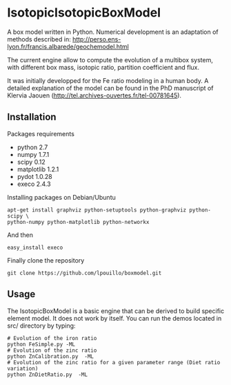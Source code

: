 IsotopicIsotopicBoxModel
========

A box model written in Python.
Numerical development is an adaptation of methods described in:
http://perso.ens-lyon.fr/francis.albarede/geochemodel.html

The current engine allow to compute the evolution of a multibox system,
with different box mass, isotopic ratio, partition coefficient and flux. 

It was initially developped for the Fe ratio modeling in a human body.
A detailed explanation of the model can be found in the PhD manuscript of
Klervia Jaouen (http://tel.archives-ouvertes.fr/tel-00781645).


Installation
------------
Packages requirements
- python 			2.7
- numpy 			1.7.1
- scipy			0.12
- matplotlib			1.2.1
- pydot			1.0.28
- execo			2.4.3


Installing packages on Debian/Ubuntu

    apt-get install graphviz python-setuptools python-graphviz python-scipy \
    python-numpy python-matplotlib python-networkx
      
And then
    
    easy_install execo
    

Finally clone the repository

    git clone https://github.com/lpouillo/boxmodel.git
    
Usage
-----
The IsotopicBoxModel is a basic engine that can be derived to build specific element model. It does not work by itself.
You can run the demos located in src/ directory by typing:

    # Evolution of the iron ratio
    python FeSimple.py -ML
    # Evolution of the zinc ratio
    python ZnCalibration.py  -ML
    # Evolution of the zinc ratio for a given parameter range (Diet ratio variation)
    python ZnDietRatio.py  -ML



